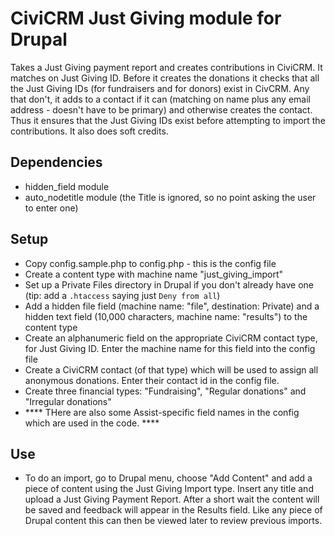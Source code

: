 # CiviCRM Just Giving module for Drupal

Takes a Just Giving payment report and creates contributions in CiviCRM. It matches on Just Giving ID. Before it creates the donations it checks that all the Just Giving IDs (for fundraisers and for donors) exist in CivCRM. Any that don't, it adds to a contact if it can (matching on name plus any email address - doesn't have to be primary) and otherwise creates the contact. Thus it ensures that the Just Giving IDs exist before attempting to import the contributions. It also does soft credits. 

## Dependencies
* hidden_field module
* auto_nodetitle module (the Title is ignored, so no point asking the user to enter one)

## Setup
* Copy config.sample.php to config.php - this is the config file
* Create a content type with machine name "just_giving_import"
* Set up a Private Files directory in Drupal if you don't already have one (tip: add a `.htaccess` saying just `Deny from all`)
* Add a hidden file field (machine name: "file", destination: Private) and a hidden text field (10,000 characters, machine name: "results") to the content type
* Create an alphanumeric field on the appropriate CiviCRM contact type, for Just Giving ID. Enter the machine name for this field into the config file
* Create a CiviCRM contact (of that type) which will be used to assign all anonymous donations. Enter their contact id in the config file.
* Create three financial types: "Fundraising", "Regular donations" and "Irregular donations"
* **** THere are also some Assist-specific field names in the config which are used in the code. ****

## Use
* To do an import, go to Drupal menu, choose "Add Content" and add a piece of content using the Just Giving Import type. Insert any title and upload a Just Giving Payment Report. After a short wait the content will be saved and feedback will appear in the Results field. Like any piece of Drupal content this can then be viewed later to review previous imports. 

